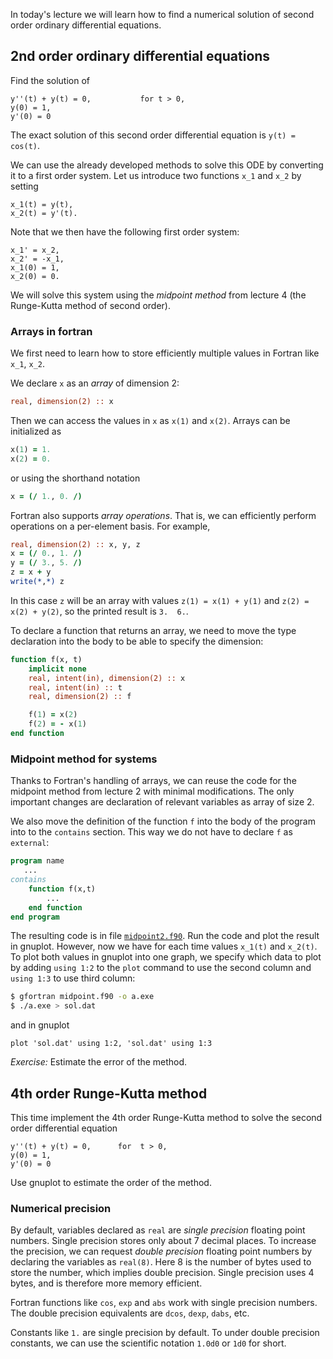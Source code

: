 In today's lecture we will learn how to find a numerical solution of
second order ordinary differential equations.

## 2nd order ordinary differential equations

Find the solution of

```
y''(t) + y(t) = 0,           for t > 0,
y(0) = 1,
y'(0) = 0
```

The exact solution of this second order differential equation is `y(t) =
cos(t)`.

We can use the already developed methods to solve this ODE by converting
it to a first order system. Let us introduce two functions `x_1` and
`x_2` by setting

```
x_1(t) = y(t),
x_2(t) = y'(t).
```

Note that we then have the following first order system:

```
x_1' = x_2,
x_2' = -x_1,
x_1(0) = 1,
x_2(0) = 0.
```

We will solve this system using the _midpoint method_ from lecture 4 (the Runge-Kutta
method of second order).

### Arrays in fortran

We first need to learn how to store efficiently multiple values in
Fortran like `x_1`, `x_2`.

We declare `x` as an _array_ of dimension 2:

```fortran
real, dimension(2) :: x
```

Then we can access the values in `x` as `x(1)` and `x(2)`.
Arrays can be initialized as

```fortran
x(1) = 1.
x(2) = 0.
```

or using the shorthand notation

```fortran
x = (/ 1., 0. /)
```

Fortran also supports _array operations_. That is, we can efficiently
perform operations on a per-element basis. For example,

```fortran
real, dimension(2) :: x, y, z
x = (/ 0., 1. /)
y = (/ 3., 5. /)
z = x + y
write(*,*) z
```

In this case `z` will be an array with values `z(1) = x(1) + y(1)` and
`z(2) = x(2) + y(2)`, so the printed result is `3.  6.`.

To declare a function that returns an array, we need to move the type
declaration into the body to be able to specify the dimension:

```fortran
function f(x, t)
    implicit none
    real, intent(in), dimension(2) :: x
    real, intent(in) :: t
    real, dimension(2) :: f

    f(1) = x(2)
    f(2) = - x(1)
end function
```


### Midpoint method for systems

Thanks to Fortran's handling of arrays, we can reuse the code for the
midpoint method from lecture 2 with minimal modifications. The only
important changes are declaration of relevant variables as array of size
2.

We also move the definition of the function `f` into the body of the
program into to the `contains` section. This way we do not have to
declare `f` as `external`:

```fortran
program name
   ...
contains
    function f(x,t)
        ...
    end function
end program
```

The resulting code is in file
[`midpoint2.f90`](https://github.com/rekka/intro-fortran-2016/blob/master/lec5/midpoint2.f90). Run the code and plot the
result in gnuplot. However, now we have for each time values `x_1(t)`
and `x_2(t)`. To plot both values in gnuplot into one graph, we specify
which data to plot by adding `using 1:2` to the `plot` command to use
the second column and `using 1:3` to use third column:

```bash
$ gfortran midpoint.f90 -o a.exe
$ ./a.exe > sol.dat
```

and in gnuplot

```gnuplot
plot 'sol.dat' using 1:2, 'sol.dat' using 1:3
```

_Exercise:_ Estimate the error of the method.

## 4th order Runge-Kutta method

This time implement the 4th order Runge-Kutta method to solve the second
order differential equation

```
y''(t) + y(t) = 0,      for  t > 0,
y(0) = 1,
y'(0) = 0
```

Use gnuplot to estimate the order of the method.

### Numerical precision

By default, variables declared as `real` are _single precision_
floating point numbers. Single precision stores only about 7 decimal places.
To increase the precision, we can request _double precision_ floating
point numbers by declaring the variables as `real(8)`. Here 8 is the
number of bytes used to store the number, which implies double
precision. Single precision uses 4 bytes, and is therefore more memory
efficient.

Fortran functions like `cos`, `exp` and `abs` work with single precision
numbers. The double precision equivalents are `dcos`, `dexp`, `dabs`,
etc.

Constants like `1.` are single precision by default. To under double
precision constants, we can use the scientific notation `1.0d0` or `1d0`
for short.
